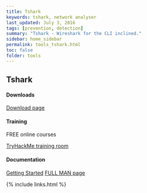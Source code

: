 ```yaml
---
title: Tshark
keywords: tshark, network analyser
last_updated: July 3, 2016
tags: [prevention, detection] 
summary: "Tshark - Wireshark for the CLI inclined."
sidebar: home_sidebar
permalink: tools_tshark.html
toc: false
folder: tools
---
```





<div class="row">
         <div class="col-lg-12">
             <h2 class="page-header">Tshark</h2>
         </div>
         <div class="col-md-3 col-sm-6">
             <div class="panel panel-default text-center">
                 <div class="panel-heading">
                     <span class="fa-stack fa-5x">
                           <i class="fa fa-circle fa-stack-2x text-primary"></i>
                           <i class="fa fa-download fa-stack-1x fa-inverse"></i>
                     </span>
                 </div>
                 <div class="panel-body">
                     <h4>Downloads</h4>
                     <p></p>
                     <a href="https://www.wireshark.org/#downloadLink" class="btn btn-primary">Download page</a>
                 </div>
             </div>
         </div>
         <div class="col-md-3 col-sm-6">
             <div class="panel panel-default text-center">
                 <div class="panel-heading">
                     <span class="fa-stack fa-5x">
                           <i class="fa fa-circle fa-stack-2x text-primary"></i>
                           <i class="fa fa-graduation-cap fa-stack-1x fa-inverse"></i>
                     </span>
                 </div>
                 <div class="panel-body">
                     <h4>Training</h4>
                     <p>FREE online courses</p>
                     <a href="https://tryhackme.com/r/room/tsharkthebasics" class="btn btn-primary">TryHackMe training room</a>
                 </div>
             </div>
         </div>
         <div class="col-md-3 col-sm-6">
             <div class="panel panel-default text-center">
                 <div class="panel-heading">
                     <span class="fa-stack fa-5x">
                           <i class="fa fa-circle fa-stack-2x text-primary"></i>
                           <i class="fa fa-book fa-stack-1x fa-inverse"></i>
                     </span>
                 </div>
                 <div class="panel-body">
                     <h4>Documentation</h4>
                     <p></p>
                     <a href="https://tshark.dev/setup/" class="btn btn-primary">Getting Started</a>
                     <a href="https://www.wireshark.org/docs/man-pages/tshark.html" class="btn btn-primary">FULL MAN page</a>
                 </div>
             </div>
         </div>
</div>



{% include links.html %}

